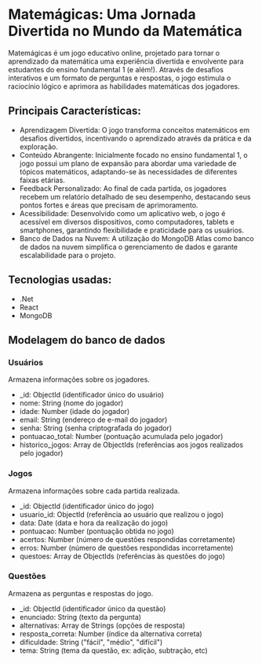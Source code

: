 ﻿# Matemágicas: Uma Jornada Divertida no Mundo da Matemática

Matemágicas é um jogo educativo online, projetado para tornar o aprendizado da matemática uma experiência divertida e envolvente para estudantes do ensino fundamental 1 (e além!). Através de desafios interativos e um formato de perguntas e respostas, o jogo estimula o raciocínio lógico e aprimora as habilidades matemáticas dos jogadores.

## Principais Características:

  - Aprendizagem Divertida: O jogo transforma conceitos matemáticos em desafios divertidos, incentivando o aprendizado através da prática e da exploração.
  - Conteúdo Abrangente: Inicialmente focado no ensino fundamental 1, o jogo possui um plano de expansão para abordar uma variedade de tópicos matemáticos, adaptando-se às necessidades de diferentes faixas etárias.
  - Feedback Personalizado: Ao final de cada partida, os jogadores recebem um relatório detalhado de seu desempenho, destacando seus pontos fortes e áreas que precisam de aprimoramento.
  - Acessibilidade: Desenvolvido como um aplicativo web, o jogo é acessível em diversos dispositivos, como computadores, tablets e smartphones, garantindo flexibilidade e praticidade para os usuários.
  - Banco de Dados na Nuvem: A utilização do MongoDB Atlas como banco de dados na nuvem simplifica o gerenciamento de dados e garante escalabilidade para o projeto.

## Tecnologias usadas:
  - .Net
  - React
  - MongoDB

## Modelagem do banco de dados

### Usuários

Armazena informações sobre os jogadores.

   - _id: ObjectId (identificador único do usuário)
   - nome: String (nome do jogador)
   - idade: Number (idade do jogador)
   - email: String (endereço de e-mail do jogador)
   - senha: String (senha criptografada do jogador)
   - pontuacao_total: Number (pontuação acumulada pelo jogador)
   - historico_jogos: Array de ObjectIds (referências aos jogos realizados pelo jogador)

### Jogos

Armazena informações sobre cada partida realizada.

  - _id: ObjectId (identificador único do jogo)
  - usuario_id: ObjectId (referência ao usuário que realizou o jogo)
  - data: Date (data e hora da realização do jogo)
  - pontuacao: Number (pontuação obtida no jogo)
  - acertos: Number (número de questões respondidas corretamente)
  - erros: Number (número de questões respondidas incorretamente)
  - questoes: Array de ObjectIds (referências às questões do jogo)

### Questões

Armazena as perguntas e respostas do jogo.

  - _id: ObjectId (identificador único da questão)
  - enunciado: String (texto da pergunta)
  - alternativas: Array de Strings (opções de resposta)
  - resposta_correta: Number (índice da alternativa correta)
  - dificuldade: String ("fácil", "médio", "difícil")
  - tema: String (tema da questão, ex: adição, subtração, etc)